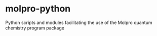# molpro-python
Python scripts and modules facilitating the use of the Molpro quantum chemistry program package
